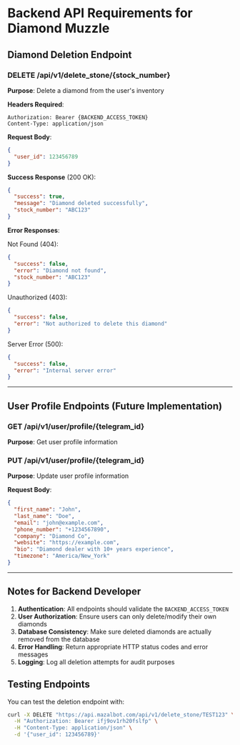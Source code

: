 
# Backend API Requirements for Diamond Muzzle

## Diamond Deletion Endpoint

### DELETE /api/v1/delete_stone/{stock_number}

**Purpose**: Delete a diamond from the user's inventory

**Headers Required**:
```
Authorization: Bearer {BACKEND_ACCESS_TOKEN}
Content-Type: application/json
```

**Request Body**:
```json
{
  "user_id": 123456789
}
```

**Success Response** (200 OK):
```json
{
  "success": true,
  "message": "Diamond deleted successfully",
  "stock_number": "ABC123"
}
```

**Error Responses**:

Not Found (404):
```json
{
  "success": false,
  "error": "Diamond not found",
  "stock_number": "ABC123"
}
```

Unauthorized (403):
```json
{
  "success": false,
  "error": "Not authorized to delete this diamond"
}
```

Server Error (500):
```json
{
  "success": false,
  "error": "Internal server error"
}
```

---

## User Profile Endpoints (Future Implementation)

### GET /api/v1/user/profile/{telegram_id}
**Purpose**: Get user profile information

### PUT /api/v1/user/profile/{telegram_id}
**Purpose**: Update user profile information

**Request Body**:
```json
{
  "first_name": "John",
  "last_name": "Doe",
  "email": "john@example.com",
  "phone_number": "+1234567890",
  "company": "Diamond Co",
  "website": "https://example.com",
  "bio": "Diamond dealer with 10+ years experience",
  "timezone": "America/New_York"
}
```

---

## Notes for Backend Developer

1. **Authentication**: All endpoints should validate the `BACKEND_ACCESS_TOKEN`
2. **User Authorization**: Ensure users can only delete/modify their own diamonds
3. **Database Consistency**: Make sure deleted diamonds are actually removed from the database
4. **Error Handling**: Return appropriate HTTP status codes and error messages
5. **Logging**: Log all deletion attempts for audit purposes

## Testing Endpoints

You can test the deletion endpoint with:

```bash
curl -X DELETE "https://api.mazalbot.com/api/v1/delete_stone/TEST123" \
  -H "Authorization: Bearer ifj9ov1rh20fslfp" \
  -H "Content-Type: application/json" \
  -d '{"user_id": 123456789}'
```
